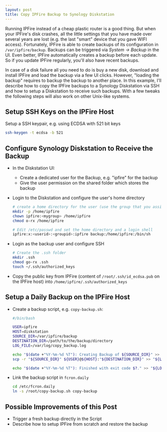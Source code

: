 ```yaml
---
layout: post
title: Copy IPFire Backup to Synology Diskstation
---
```


Running IPFire instead of a cheap plastic router is a good thing. But when your IPFire's disk crashes, all the little settings that you have made over several years are lost (e.g. the last "smart" device that you gave WIFI access). Fortunately, IPFire is able to create backups of its configuration in `/var/ipfire/backup`. Backups can be triggered via *System -> Backup* in the UI. Even better, IPFire automatically creates a backup before each update. So if you update IPFire regularly, you'll also have recent backups.

In case of a disk failure all you need to do is buy a new disk, download and install IPFire and load the backup via a few UI clicks. However, "loading the backup" requires to backup the backup to another place. In this example, I'll describe how to copy the IPFire backups to a Synology Diskstation via SSH and how to setup a Diskstation to receive such backups. With a few tweaks the following steps will also work on other Unix-like systems.


## Setup SSH Keys on the IPFire Host

Setup a SSH keypair, e.g. using ECDSA with 521 bit keys
```bash
ssh-keygen -t ecdsa -b 521
```


## Configure Synology Diskstation to Receive the Backup

* In the Diskstation UI:
  * Create a dedicated user for the Backup, e.g. "ipfire" for the backup
  * Give the user permission on the shared folder which stores the backup

* Login to the Diskstation and configure the user's home directory
  ```bash
  # create a home directory for the user (use the group that you assigned in the Diskstation UI)
  mkdir -p /home/ipfire
  chown ipfire:<mygroup> /home/ipfire
  chmod o-rx /home/ipfire

  # Edit /etc/passwd and set the home directory and a login shell
  ipfire:x:<userid>:<groupid>:ipfire backup:/home/ipfire:/bin/sh
  ```

* Login as the backup user and configure SSH

  ```bash
  # Create the .ssh folder
  mkdir .ssh
  chmod go-rx .ssh
  touch ~/.ssh/authorized_keys
  ```

* Copy the public key from IPFire (content of `/root/.ssh/id_ecdsa.pub` on the IPFire host) into `/home/ipfire/.ssh/authorized_keys`

## Setup a Daily Backup on the IPFire Host

* Create a backup script, e.g. `copy-backup.sh`:

  ```bash
  #/bin/bash

  USER=ipfire
  HOST=diskstation
  SOURCE_DIR=/var/ipfire/backup
  DESTINATION_DIR=/path/to/the/backup/directory
  LOG_FILE=/var/log/copy_backup.log
  
  echo "$(date +"%Y-%m-%d %T"): Creating Backup of ${SOURCE_DIR}" >> "${LOG_FILE}" 2>&1
  scp -r "${SOURCE_DIR}" ${USER}@${HOST}:"${DESTINATION_DIR}" >> "${LOG_FILE}" 2>&1
  
  echo "$(date +"%Y-%m-%d %T"): Finished with exit code $?." >> "${LOG_FILE}" 2>&1
  ```

* Link the backup script in `fcron.daily`
 
  ``` bash
  cd /etc/fcron.daily
  ln -s /root/copy-backup.sh copy-backup
  ```

## Possible Improvements of this Post

* Trigger a fresh backup directly in the Script
* Describe how to setup IPFire from scratch and restore the backup
